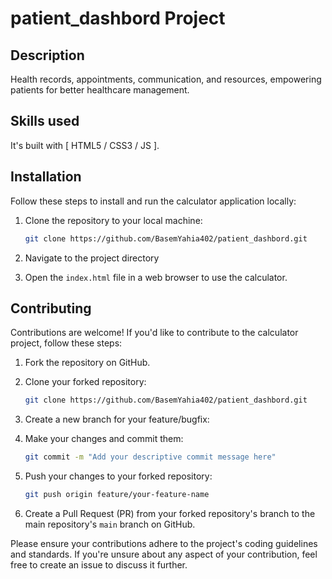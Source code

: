 ﻿# patient_dashbord Project
 
## Description
Health records, appointments, communication, and resources, empowering patients for better healthcare management.

## Skills used

It's built with [ HTML5 / CSS3 / JS ].

## Installation

Follow these steps to install and run the calculator application locally:

1. Clone the repository to your local machine:
    ```bash
    git clone https://github.com/BasemYahia402/patient_dashbord.git

2. Navigate to the project directory


3. Open the `index.html` file in a web browser to use the calculator.

## Contributing

Contributions are welcome! If you'd like to contribute to the calculator project, follow these steps:

1. Fork the repository on GitHub.
2. Clone your forked repository:
    ```bash
    git clone https://github.com/BasemYahia402/patient_dashbord.git

3. Create a new branch for your feature/bugfix:

4. Make your changes and commit them:
    ```bash
    git commit -m "Add your descriptive commit message here"

5. Push your changes to your forked repository:
    ```bash
    git push origin feature/your-feature-name

6. Create a Pull Request (PR) from your forked repository's branch to the main repository's `main` branch on GitHub.

Please ensure your contributions adhere to the project's coding guidelines and standards. If you're unsure about any aspect of your contribution, feel free to create an issue to discuss it further.
